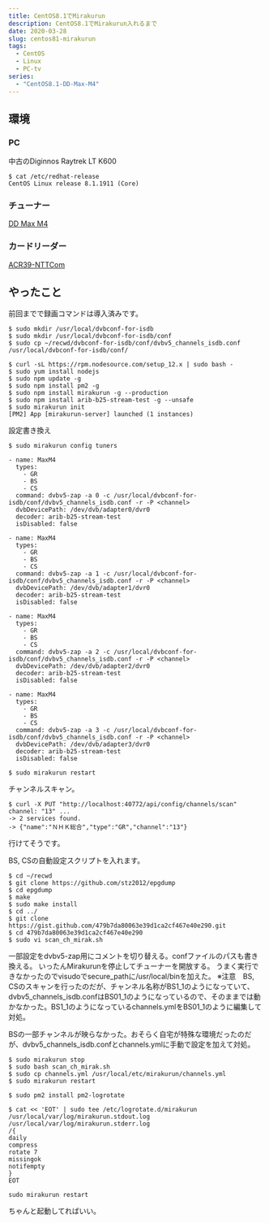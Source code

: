 ```yaml
---
title: CentOS8.1でMirakurun
description: CentOS8.1でMirakurun入れるまで
date: 2020-03-28
slug: centos81-mirakurun
tags:
  - CentOS
  - Linux
  - PC-tv
series:
  - "CentOS8.1-DD-Max-M4"
---
```

## 環境

### PC

中古のDiginnos Raytrek LT K600

```
$ cat /etc/redhat-release
CentOS Linux release 8.1.1911 (Core)
```

### チューナー

[DD Max M4](https://www.digital-devices.eu/shop/en/tv-cards/tv-cards-for-pcie/341/4x-multi-band-tuner-tv-card-dd-max-m4)

### カードリーダー

[ACR39-NTTCom](https://www.ntt.com/business/services/application/authentication/jpki/download6.html)

## やったこと

前回までで録画コマンドは導入済みです。

```
$ sudo mkdir /usr/local/dvbconf-for-isdb
$ sudo mkdir /usr/local/dvbconf-for-isdb/conf
$ sudo cp ~/recwd/dvbconf-for-isdb/conf/dvbv5_channels_isdb.conf /usr/local/dvbconf-for-isdb/conf/
```

```
$ curl -sL https://rpm.nodesource.com/setup_12.x | sudo bash -
$ sudo yum install nodejs
$ sudo npm update -g
$ sudo npm install pm2 -g
$ sudo npm install mirakurun -g --production
$ sudo npm install arib-b25-stream-test -g --unsafe
$ sudo mirakurun init
[PM2] App [mirakurun-server] launched (1 instances)
```

設定書き換え
```
$ sudo mirakurun config tuners
```

```
- name: MaxM4
  types:
    - GR
    - BS
    - CS
  command: dvbv5-zap -a 0 -c /usr/local/dvbconf-for-isdb/conf/dvbv5_channels_isdb.conf -r -P <channel>
  dvbDevicePath: /dev/dvb/adapter0/dvr0
  decoder: arib-b25-stream-test
  isDisabled: false
 
- name: MaxM4
  types:
    - GR
    - BS
    - CS
  command: dvbv5-zap -a 1 -c /usr/local/dvbconf-for-isdb/conf/dvbv5_channels_isdb.conf -r -P <channel>
  dvbDevicePath: /dev/dvb/adapter1/dvr0
  decoder: arib-b25-stream-test
  isDisabled: false
 
- name: MaxM4
  types:
    - GR
    - BS
    - CS
  command: dvbv5-zap -a 2 -c /usr/local/dvbconf-for-isdb/conf/dvbv5_channels_isdb.conf -r -P <channel>
  dvbDevicePath: /dev/dvb/adapter2/dvr0
  decoder: arib-b25-stream-test
  isDisabled: false
 
- name: MaxM4
  types:
    - GR
    - BS
    - CS
  command: dvbv5-zap -a 3 -c /usr/local/dvbconf-for-isdb/conf/dvbv5_channels_isdb.conf -r -P <channel>
  dvbDevicePath: /dev/dvb/adapter3/dvr0
  decoder: arib-b25-stream-test
  isDisabled: false
```

```
$ sudo mirakurun restart
```

チャンネルスキャン。
```
$ curl -X PUT "http://localhost:40772/api/config/channels/scan"
channel: "13" ...
-> 2 services found.
-> {"name":"ＮＨＫ総合","type":"GR","channel":"13"}
```
行けてそうです。

BS, CSの自動設定スクリプトを入れます。

```
$ cd ~/recwd
$ git clone https://github.com/stz2012/epgdump
$ cd epgdump
$ make
$ sudo make install
$ cd ../
$ git clone https://gist.github.com/479b7da80063e39d1ca2cf467e40e290.git
$ cd 479b7da80063e39d1ca2cf467e40e290
$ sudo vi scan_ch_mirak.sh
```

一部設定をdvbv5-zap用にコメントを切り替える。confファイルのパスも書き換える。
いったんMirakurunを停止してチューナーを開放する。
うまく実行できなかったのでvisudoでsecure_pathに/usr/local/binを加えた。
※注意　BS, CSのスキャンを行ったのだが、チャンネル名称がBS1\_1のようになっていて、dvbv5\_channels\_isdb.confはBS01\_1のようになっているので、そのままでは動かなかった。BS1\_1のようになっているchannels.ymlをBS01\_1のように編集して対処。

BSの一部チャンネルが映らなかった。おそらく自宅が特殊な環境だったのだが、dvbv5\_channels\_isdb.confとchannels.ymlに手動で設定を加えて対処。

```
$ sudo mirakurun stop
$ sudo bash scan_ch_mirak.sh
$ sudo cp channels.yml /usr/local/etc/mirakurun/channels.yml
$ sudo mirakurun restart
```

```
$ sudo pm2 install pm2-logrotate

$ cat << 'EOT' | sudo tee /etc/logrotate.d/mirakurun
/usr/local/var/log/mirakurun.stdout.log
/usr/local/var/log/mirakurun.stderr.log
/{
daily
compress
rotate 7
missingok
notifempty
}
EOT

sudo mirakurun restart
```

ちゃんと起動してればいい。
